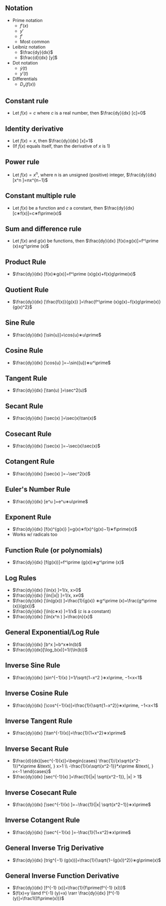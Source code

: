 
## Notation
- Prime notation
	- $f\prime (x)$
	- $y\prime$
	- $f\prime$ 
	- Most common
- Leibniz notation
	- $\frac{dy}{dx}$
	- $\frac{d}{dx} [y]$
- Dot notation
	- $\dot{y}(t)$
	- $y\prime(t)$
- Differentials
	- $D_x (f(x))$
## Constant rule
- Let $f(x)=c$ where $c$ is a real number, then $\frac{dy}{dx} [c]=0$
## Identity derivative
- Let $f(x)=x$, then $\frac{dy}{dx} [x]=1$
- (If $f(x)$ equals itself, than the derivative of $x$ is $1$)
## Power rule
- Let $f(x)=x^n$, where n is an unsigned (positive) integer, $\frac{dy}{dx} [x^n ]=nx^{n−1}$
## Constant multiple rule
- Let $f(x)$ be a function and $c$ a constant, then $\frac{dy}{dx} [c∗f(x)]=c∗f\prime(x)$
## Sum and difference rule
- Let $f(x)$ and $g(x)$ be functions, then $\frac{dy}{dx} [f(x)±g(x)]=f^\prime (x)±g^\prime (x)$
## Product Rule
- $\frac{dy}{dx} [f(x)∗g(x)]=f^\prime (x)g(x)+f(x)g\prime(x)$
## Quotient Rule
- $\frac{dy}{dx} [\frac{f(x)}{g(x)} ]=\frac{f^\prime (x)g(x)−f(x)g\prime(x)}{g(x)^2}$
## Sine Rule
- $\frac{dy}{dx} [\sin{u}]=\cos{u}∗u\prime$
## Cosine Rule
- $\frac{dy}{dx} [\cos{u} ]=−\sin({u})∗u^\prime$
## Tangent Rule
- $\frac{dy}{dx} [\tan(u) ]=\sec^2(u)$
## Secant Rule
- $\frac{dy}{dx} [\sec(x) ]=\sec(x)\tan(x)$
## Cosecant Rule
- $\frac{dy}{dx} [\sec(x) ]=−\sec(x)\sec(x)$
## Cotangent Rule
- $\frac{dy}{dx} [\sec(x) ]=−\sec^2(x)$
## Euler's Number Rule
- $\frac{dy}{dx} [e^u ]=e^u∗u\prime$
## Exponent Rule
- $\frac{dy}{dx} [f(x)^{g(x)}  ]=g(x)∗f(x)^{g(x)−1}∗f\prime(x)$
- Works w/ radicals too
## Function Rule (or polynomials)
- $\frac{dy}{dx} [f(g(x))]=f^\prime (g(x))∗g^\prime (x)$
## Log Rules
- $\frac{dy}{dx} [\ln(x) ]=1/x, x>0$
- $\frac{dy}{dx} [\ln(|x|) ]=1/x, x≠0$
- $\frac{dy}{dx} [\ln(g(x)) ]=\frac{1}{g(x)} ∗g^\prime (x)=\frac{g^\prime (x)}{g(x)}$
- $\frac{dy}{dx} [\ln(c∗x) ]=1/x$ 
($c$ is a constant)
- $\frac{dy}{dx} [\ln(x^n ) ]=\frac{n}{x}$
## General Exponential/Log Rule
- $\frac{dy}{dx} [b^x ]=b^x∗ln(b)$
- $\frac{dy}{dx}[\log_b(x)]=1/(\ln(b))$
## Inverse Sine Rule
- $\frac{dy}{dx} [sin^{−1}(x) ]=1/\sqrt{1−x^2 }∗x\prime, −1<x<1$
## Inverse Cosine Rule
- $\frac{dy}{dx} [\cos^{−1}(x)]=\frac{1}{\sqrt{1−x^2}}∗x\prime, −1<x<1$
## Inverse Tangent Rule
- $\frac{dy}{dx} [\tan^{-1}(x)]=\frac{1}{1+x^2}∗x\prime$
## Inverse Secant Rule
- $\frac{d}{dx}[sec^{-1}(x)]=\begin{cases}
	\frac{1}/{x\sqrt{x^2-1}}*x\prime &\text{, } x>1 \\
	-\frac{1}{x\sqrt{x^2-1}}*x\prime &\text{, } x<-1
\end{cases}$
- $\frac{dy}{dx} [sec^{-1}(x) ]=\frac{1}{|x| \sqrt{x^2−1}}, |x| > 1$
## Inverse Cosecant Rule
- $\frac{dy}{dx} [\sec^{-1}(x) ]=−\frac{1}{|x| \sqrt{x^2−1}}∗x\prime$
## Inverse Cotangent Rule
- $\frac{dy}{dx} [\sec^{−1}(x) ]=-\frac{1}{1+x^2}∗x\prime$
## General Inverse Trig Derivative
- $\frac{dy}{dx} [trig^{−1} (g(x))]=\frac{1}{\sqrt{1−(g(x))^2}}∗g\prime(x)$
## General Inverse Function Derivative
- $\frac{dy}{dx} [f^{-1} (x)]=\frac{1}{f\prime(f^{-1} (x))}$
- $(f(x)=y \land f^{-1} (y)=x) \rarr \frac{dy}{dx} [f^{-1} (y)]=\frac1{(f\prime(x))}$